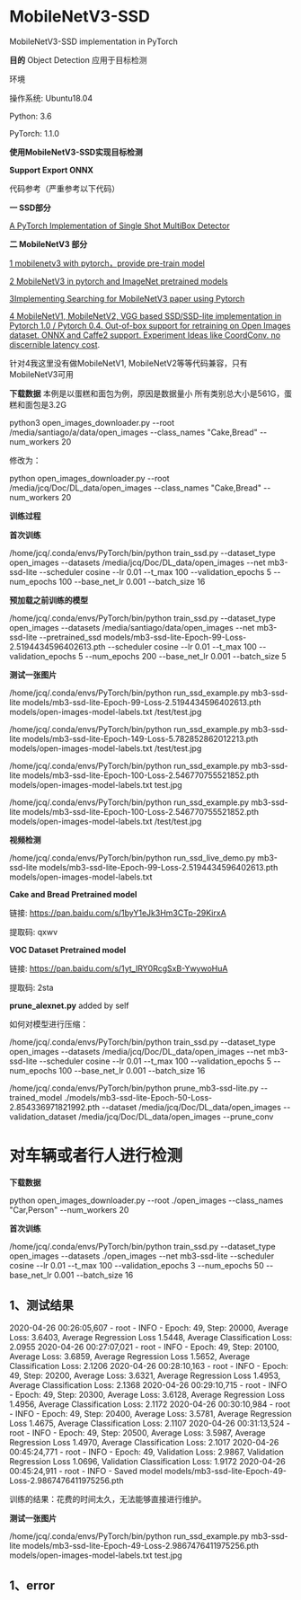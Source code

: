 # MobileNetV3-SSD
MobileNetV3-SSD implementation in PyTorch 

**目的**
Object Detection 
应用于目标检测

环境 

操作系统: Ubuntu18.04

Python: 3.6

PyTorch: 1.1.0


**使用MobileNetV3-SSD实现目标检测**

**Support Export ONNX**

代码参考（严重参考以下代码）


**一 SSD部分**


[A PyTorch Implementation of Single Shot MultiBox Detector ](https://github.com/amdegroot/ssd.pytorch)

**二 MobileNetV3 部分**



[1 mobilenetv3 with pytorch，provide pre-train model](https://github.com/xiaolai-sqlai/mobilenetv3) 


[2 MobileNetV3 in pytorch and ImageNet pretrained models ](https://github.com/kuan-wang/pytorch-mobilenet-v3)


[3Implementing Searching for MobileNetV3 paper using Pytorch ](https://github.com/leaderj1001/MobileNetV3-Pytorch)


[4 MobileNetV1, MobileNetV2, VGG based SSD/SSD-lite implementation in Pytorch 1.0 / Pytorch 0.4. Out-of-box support for retraining on Open Images dataset. ONNX and Caffe2 support. Experiment Ideas like CoordConv. 
no discernible latency cost](https://github.com/qfgaohao/pytorch-ssd).


针对4我这里没有做MobileNetV1, MobileNetV2等等代码兼容，只有MobileNetV3可用

**下载数据**
本例是以蛋糕和面包为例，原因是数据量小
所有类别总大小是561G，蛋糕和面包是3.2G

python3 open_images_downloader.py --root /media/santiago/a/data/open_images --class_names "Cake,Bread" --num_workers 20

修改为：

python open_images_downloader.py --root /media/jcq/Doc/DL_data/open_images --class_names "Cake,Bread" --num_workers 20


**训练过程**

**首次训练**

/home/jcq/.conda/envs/PyTorch/bin/python train_ssd.py --dataset_type open_images --datasets /media/jcq/Doc/DL_data/open_images --net mb3-ssd-lite  --scheduler cosine --lr 0.01 --t_max 100 --validation_epochs 5 --num_epochs 100 --base_net_lr 0.001  --batch_size 16


**预加载之前训练的模型**

/home/jcq/.conda/envs/PyTorch/bin/python train_ssd.py --dataset_type open_images --datasets /media/santiago/data/open_images --net mb3-ssd-lite --pretrained_ssd models/mb3-ssd-lite-Epoch-99-Loss-2.5194434596402613.pth  --scheduler cosine --lr 0.01 --t_max 100 --validation_epochs 5 --num_epochs 200 --base_net_lr 0.001  --batch_size 5




**测试一张图片**

/home/jcq/.conda/envs/PyTorch/bin/python run_ssd_example.py mb3-ssd-lite models/mb3-ssd-lite-Epoch-99-Loss-2.5194434596402613.pth models/open-images-model-labels.txt /test/test.jpg

/home/jcq/.conda/envs/PyTorch/bin/python run_ssd_example.py mb3-ssd-lite models/mb3-ssd-lite-Epoch-149-Loss-5.782852862012213.pth models/open-images-model-labels.txt /test/test.jpg

/home/jcq/.conda/envs/PyTorch/bin/python run_ssd_example.py mb3-ssd-lite models/mb3-ssd-lite-Epoch-100-Loss-2.546770755521852.pth models/open-images-model-labels.txt test.jpg

/home/jcq/.conda/envs/PyTorch/bin/python run_ssd_example.py mb3-ssd-lite models/mb3-ssd-lite-Epoch-100-Loss-2.546770755521852.pth models/open-images-model-labels.txt /test/test.jpg

**视频检测**

/home/jcq/.conda/envs/PyTorch/bin/python run_ssd_live_demo.py mb3-ssd-lite models/mb3-ssd-lite-Epoch-99-Loss-2.5194434596402613.pth models/open-images-model-labels.txt


**Cake and Bread Pretrained model**


链接: https://pan.baidu.com/s/1byY1eJk3Hm3CTp-29KirxA 

提取码: qxwv 

**VOC Dataset Pretrained model**

链接: https://pan.baidu.com/s/1yt_IRY0RcgSxB-YwywoHuA 

提取码: 2sta 




**prune_alexnet.py** added by self

如何对模型进行压缩：


/home/jcq/.conda/envs/PyTorch/bin/python train_ssd.py --dataset_type open_images --datasets /media/jcq/Doc/DL_data/open_images --net mb3-ssd-lite  --scheduler cosine --lr 0.01 --t_max 100 --validation_epochs 5 --num_epochs 100 --base_net_lr 0.001  --batch_size 16


/home/jcq/.conda/envs/PyTorch/bin/python prune_mb3-ssd-lite.py --trained_model ./models/mb3-ssd-lite-Epoch-50-Loss-2.854336971821992.pth --dataset /media/jcq/Doc/DL_data/open_images --validation_dataset /media/jcq/Doc/DL_data/open_images --prune_conv



# 对车辆或者行人进行检测

**下载数据**

python open_images_downloader.py --root ./open_images --class_names "Car,Person" --num_workers 20


**首次训练**

/home/jcq/.conda/envs/PyTorch/bin/python train_ssd.py --dataset_type open_images --datasets ./open_images --net mb3-ssd-lite  --scheduler cosine --lr 0.01 --t_max 100 --validation_epochs 3 --num_epochs 50 --base_net_lr 0.001  --batch_size 16



## 1、测试结果

2020-04-26 00:26:05,607 - root - INFO - Epoch: 49, Step: 20000, Average Loss: 3.6403, Average Regression Loss 1.5448, Average Classification Loss: 2.0955
2020-04-26 00:27:07,021 - root - INFO - Epoch: 49, Step: 20100, Average Loss: 3.6859, Average Regression Loss 1.5652, Average Classification Loss: 2.1206
2020-04-26 00:28:10,163 - root - INFO - Epoch: 49, Step: 20200, Average Loss: 3.6321, Average Regression Loss 1.4953, Average Classification Loss: 2.1368
2020-04-26 00:29:10,715 - root - INFO - Epoch: 49, Step: 20300, Average Loss: 3.6128, Average Regression Loss 1.4956, Average Classification Loss: 2.1172
2020-04-26 00:30:10,984 - root - INFO - Epoch: 49, Step: 20400, Average Loss: 3.5781, Average Regression Loss 1.4675, Average Classification Loss: 2.1107
2020-04-26 00:31:13,524 - root - INFO - Epoch: 49, Step: 20500, Average Loss: 3.5987, Average Regression Loss 1.4970, Average Classification Loss: 2.1017
2020-04-26 00:45:24,771 - root - INFO - Epoch: 49, Validation Loss: 2.9867, Validation Regression Loss 1.0696, Validation Classification Loss: 1.9172
2020-04-26 00:45:24,911 - root - INFO - Saved model models/mb3-ssd-lite-Epoch-49-Loss-2.9867476411975256.pth

训练的结果：花费的时间太久，无法能够直接进行维护。







**测试一张图片**


/home/jcq/.conda/envs/PyTorch/bin/python run_ssd_example.py mb3-ssd-lite models/mb3-ssd-lite-Epoch-49-Loss-2.9867476411975256.pth models/open-images-model-labels.txt test.jpg


## 1、error